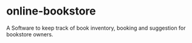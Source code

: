 # online-bookstore
A Software to keep track of book inventory, booking and suggestion for bookstore owners.
